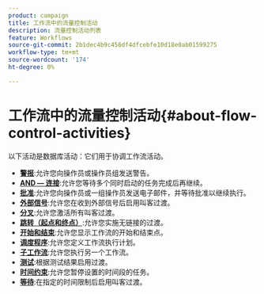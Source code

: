```yaml
---
product: campaign
title: 工作流中的流量控制活动
description: 流量控制活动列表
feature: Workflows
source-git-commit: 2b1dec4b9c456df4dfcebfe10d18e0ab01599275
workflow-type: tm+mt
source-wordcount: '174'
ht-degree: 0%

---
```


# 工作流中的流量控制活动{#about-flow-control-activities}

以下活动是数据库活动：它们用于协调工作流活动。

* **[警报](alert.md)**:允许您向操作员或操作员组发送警告。
* **[AND — 连接](and-join.md)**:允许您等待多个同时启动的任务完成后再继续。
* **[批准](approval.md)**:允许您向操作员或一组操作员发送电子邮件，并等待批准以继续执行。
* **[外部信号](external-signal.md)**:允许您在收到外部信号后启用叫客过渡。
* **[分叉](fork.md)**:允许您激活所有叫客过渡。
* **[跳转（起点和终点）](jump--start-point-and-end-point-.md)**:允许您实施无链接的过渡。
* **[开始和结束](start-and-end.md)**:允许您显示工作流的开始和结束点。
* **[调度程序](scheduler.md)**:允许您定义工作流执行计划。
* **[子工作流](sub-workflow.md)**:允许您执行另一个工作流。
* **[测试](test.md)**:根据测试结果启用过渡。
* **[时间约束](time-constraint.md)**:允许您暂停设置的时间段的任务。
* **[等待](wait.md)**:在指定的时间限制后启用叫客过渡。
<!--* **Task**: lets you configure task execution. Refer to the [Task](task.md) section.-->
